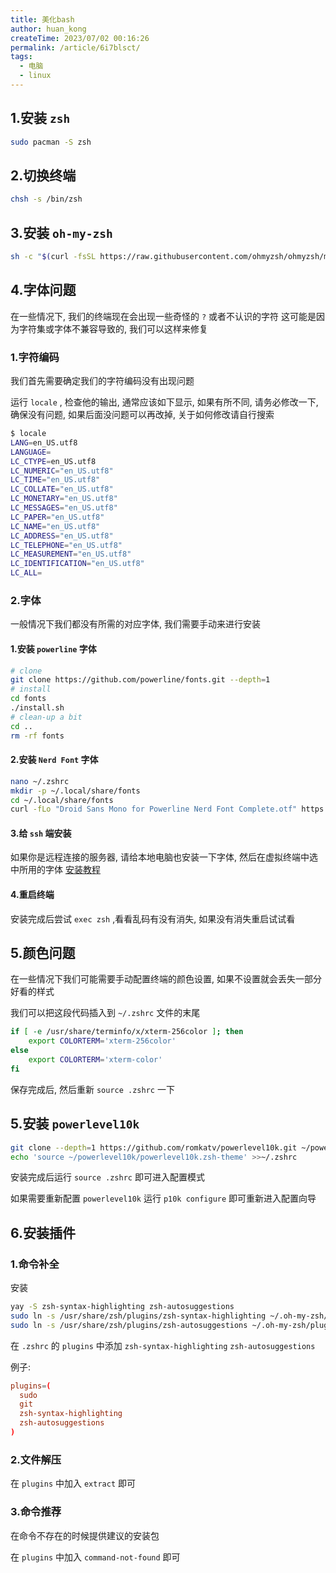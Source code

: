 ```yaml
---
title: 美化bash
author: huan_kong
createTime: 2023/07/02 00:16:26
permalink: /article/6i7blsct/
tags:
  - 电脑
  - linux
---
```


## 1.安装 `zsh`

~~~bash
sudo pacman -S zsh
~~~

## 2.切换终端

~~~bash
chsh -s /bin/zsh
~~~

## 3.安装 `oh-my-zsh`

~~~bash
sh -c "$(curl -fsSL https://raw.githubusercontent.com/ohmyzsh/ohmyzsh/master/tools/install.sh)"
~~~

## 4.字体问题

在一些情况下, 我们的终端现在会出现一些奇怪的 `?` 或者不认识的字符
这可能是因为字符集或字体不兼容导致的, 我们可以这样来修复

### 1.字符编码

我们首先需要确定我们的字符编码没有出现问题

运行 `locale` , 检查他的输出, 通常应该如下显示, 如果有所不同, 请务必修改一下,
确保没有问题, 如果后面没问题可以再改掉, 关于如何修改请自行搜索

~~~bash
$ locale
LANG=en_US.utf8
LANGUAGE=
LC_CTYPE=en_US.utf8
LC_NUMERIC="en_US.utf8"
LC_TIME="en_US.utf8"
LC_COLLATE="en_US.utf8"
LC_MONETARY="en_US.utf8"
LC_MESSAGES="en_US.utf8"
LC_PAPER="en_US.utf8"
LC_NAME="en_US.utf8"
LC_ADDRESS="en_US.utf8"
LC_TELEPHONE="en_US.utf8"
LC_MEASUREMENT="en_US.utf8"
LC_IDENTIFICATION="en_US.utf8"
LC_ALL=
~~~

### 2.字体

一般情况下我们都没有所需的对应字体, 我们需要手动来进行安装

#### 1.安装 `powerline` 字体

~~~bash
# clone
git clone https://github.com/powerline/fonts.git --depth=1
# install
cd fonts
./install.sh
# clean-up a bit
cd ..
rm -rf fonts
~~~

#### 2.安装 `Nerd Font` 字体

~~~bash
nano ~/.zshrc
mkdir -p ~/.local/share/fonts
cd ~/.local/share/fonts
curl -fLo "Droid Sans Mono for Powerline Nerd Font Complete.otf" https://github.com/ryanoasis/nerd-fonts/raw/master/patched-fonts/DroidSansMono/DroidSansMNerdFont-Regular.otf
~~~

#### 3.给 `ssh` 端安装

如果你是远程连接的服务器, 请给本地电脑也安装一下字体, 然后在虚拟终端中选中所用的字体
[安装教程](https://github.com/romkatv/powerlevel10k#manual-font-installation)

#### 4.重启终端

安装完成后尝试 `exec zsh` ,看看乱码有没有消失,
如果没有消失重启试试看

## 5.颜色问题

在一些情况下我们可能需要手动配置终端的颜色设置, 如果不设置就会丢失一部分好看的样式

我们可以把这段代码插入到 `~/.zshrc` 文件的末尾

~~~bash
if [ -e /usr/share/terminfo/x/xterm-256color ]; then
    export COLORTERM='xterm-256color'
else
    export COLORTERM='xterm-color'
fi
~~~

保存完成后, 然后重新 `source .zshrc` 一下

## 5.安装 `powerlevel10k`

~~~bash
git clone --depth=1 https://github.com/romkatv/powerlevel10k.git ~/powerlevel10k
echo 'source ~/powerlevel10k/powerlevel10k.zsh-theme' >>~/.zshrc
~~~

安装完成后运行 `source .zshrc` 即可进入配置模式

如果需要重新配置 `powerlevel10k` 运行 `p10k configure` 即可重新进入配置向导

## 6.安装插件

### 1.命令补全

安装

~~~bash
yay -S zsh-syntax-highlighting zsh-autosuggestions
sudo ln -s /usr/share/zsh/plugins/zsh-syntax-highlighting ~/.oh-my-zsh/plugins/
sudo ln -s /usr/share/zsh/plugins/zsh-autosuggestions ~/.oh-my-zsh/plugins/
~~~

在 `.zshrc` 的 `plugins` 中添加 `zsh-syntax-highlighting` `zsh-autosuggestions`

例子:

~~~toml
plugins=(
  sudo
  git
  zsh-syntax-highlighting
  zsh-autosuggestions
)
~~~

### 2.文件解压

在 `plugins` 中加入 `extract` 即可

### 3.命令推荐

在命令不存在的时候提供建议的安装包

在 `plugins` 中加入 `command-not-found` 即可
